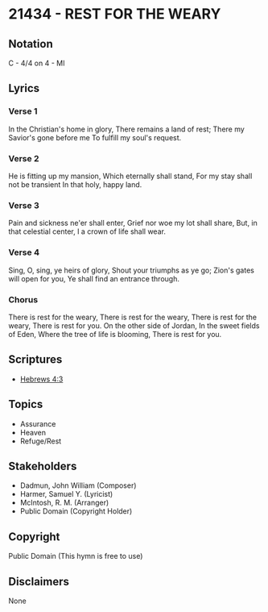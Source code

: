 # 21434 - REST FOR THE WEARY

## Notation

C - 4/4 on 4 - MI

## Lyrics

### Verse 1

In the Christian's home in glory, There remains a land of rest; There my Savior's gone before me To fulfill my soul's request.

### Verse 2

He is fitting up my mansion, Which eternally shall stand, For my stay shall not be transient In that holy, happy land.

### Verse 3

Pain and sickness ne'er shall enter, Grief nor woe my lot shall share, But, in that celestial center, I a crown of life shall wear.

### Verse 4

Sing, O, sing, ye heirs of glory, Shout your triumphs as ye go; Zion's gates will open for you, Ye shall find an entrance through.

### Chorus

There is rest for the weary, There is rest for the weary, There is rest for the weary, There is rest for you. On the other side of Jordan, In the sweet fields of Eden, Where the tree of life is blooming, There is rest for you.


## Scriptures

- [Hebrews 4:3](https://www.biblegateway.com/passage/?search=Hebrews%204%3A3)

## Topics

- Assurance
- Heaven
- Refuge/Rest

## Stakeholders

- Dadmun, John William (Composer)
- Harmer, Samuel Y. (Lyricist)
- McIntosh, R. M. (Arranger)
- Public Domain (Copyright Holder)

## Copyright

Public Domain
(This hymn is free to use)

## Disclaimers

None

